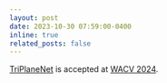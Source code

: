 ```yaml
---
layout: post
date: 2023-10-30 07:59:00-0400
inline: true
related_posts: false
---
```


<a href="https://anantarb.github.io/triplanenet">TriPlaneNet</a> is accepted at <a href="https://wacv2024.thecvf.com/">WACV 2024</a>.